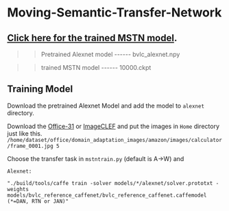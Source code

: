
# Moving-Semantic-Transfer-Network

## [Click here for the trained MSTN model](https://drive.google.com/drive/folders/1o10GWduF3QI7p55x14YwyYxykjEPi8Jz?usp=sharing).

>>Pretrained Alexnet model    ------ bvlc_alexnet.npy

>>trained MSTN model          ------ 10000.ckpt


## Training Model

Download the pretrained Alexnet Model and add the model to `alexnet` directory.

Download the [Office-31](https://cs.stanford.edu/~jhoffman/domainadapt/#datasets_code) or [ImageCLEF](https://drive.google.com/file/d/0B9kJH0-rJ2uRS3JILThaQXJhQlk/view?usp=sharing) and put the images in `Home` directory just like this.
```/home/dataset/office/domain_adaptation_images/amazon/images/calculator/frame_0001.jpg 5```

Choose the transfer task in `mstntrain.py` (default is A->W) and 


```
Alexnet:

"./build/tools/caffe train -solver models/*/alexnet/solver.prototxt -weights models/bvlc_reference_caffenet/bvlc_reference_caffenet.caffemodel (*=DAN, RTN or JAN)"
```
